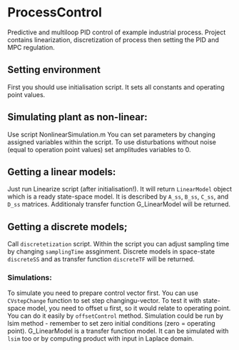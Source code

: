 # ProcessControl
Predictive and multiloop PID control of example industrial process. Project contains linearization, discretization of process then setting the PID and MPC regulation.

## Setting environment
First you should use initialisation script. It sets all constants and operating point values.

## Simulating plant as non-linear:
Use script NonlinearSimulation.m You can set parameters by changing assigned variables within the script. To use disturbations without noise (equal to operation point values) set amplitudes variables to 0.

## Getting a linear models:
Just run Linearize script (after initialisation!). It will return `LinearModel` object which is a ready state-space model.
It is described by `A_ss`, `B_ss`, `C_ss`, and `D_ss` matrices. Additionaly transfer function G_LinearModel will be returned.

## Getting a discrete models;
Call `discretetization` script. Within the script you can adjust sampling time by changing `samplingTime` assginment.
Discrete models in space-state `discreteSS` and as transfer function `discreteTF` will be returned.
 
### Simulations:
To simulate you need to prepare control vector first. You can use `CVstepChange` function to set step changingu-vector.
To test it with state-space model, you need to offset u first, so it would relate to operating point. You can do it easily
by `offsetControl` method. Simulation could be run by lsim method - remember to set zero initial conditions (zero = operating point).
G_LinearModel is a transfer function model. It can be simulated with `lsim` too or by computing product with input in Laplace domain.
